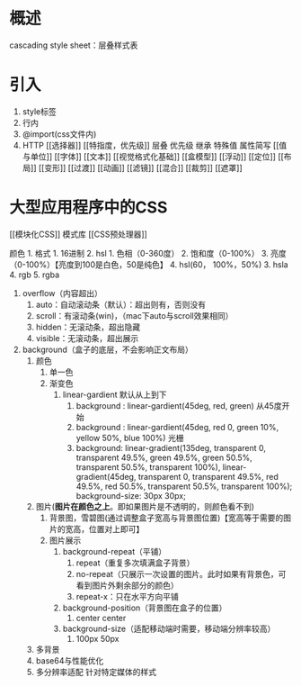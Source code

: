 #  概述
cascading style sheet：层叠样式表
# 引入
1. style标签
2. 行内
3. @import(css文件内)
4. HTTP
[[选择器]] 
[[特指度，优先级]] 
层叠
优先级
继承
特殊值
属性简写
[[值与单位]] 
[[字体]] 
[[文本]] 
[[视觉格式化基础]] 
[[盒模型]] 
[[浮动]] 
[[定位]] 
[[布局]] 
[[变形]] 
[[过渡]] 
[[动画]] 
[[滤镜]] 
[[混合]] 
[[裁剪]] 
[[遮罩]] 

# 大型应用程序中的CSS
[[模块化CSS]]
模式库
[[CSS预处理器]]


颜色
	1. 格式
		1. 16进制
		2. hsl
			1. 色相（0-360度）
			2. 饱和度（0-100%）
			3. 亮度（0-100%）【亮度到100是白色，50是纯色】
			4. hsl(60， 100%，50%)
		3. hsla
		4. rgb
		5. rgba
1. overflow（内容超出）
	1. auto：自动滚动条（默认）：超出则有，否则没有
	2. scroll：有滚动条(win)，（mac下auto与scroll效果相同）
	3. hidden：无滚动条，超出隐藏
	4. visible：无滚动条，超出展示
2. background（盒子的底层，不会影响正文布局）
	1. 颜色
		1. 单一色
		2. 渐变色
			1. linear-gardient 默认从上到下
				1. background : linear-gardient(45deg, red, green)  从45度开始
				2. background : linear-gardient(45deg, red 0, green 10%, yellow 50%, blue 100%) 光栅
				3. background: linear-gradient(135deg, transparent 0, transparent 49.5%, green 49.5%, green 50.5%, transparent 50.5%, transparent 100%), linear-gradient(45deg, transparent 0, transparent 49.5%, red 49.5%, red 50.5%, transparent 50.5%, transparent 100%);    background-size: 30px 30px;
	2. 图片(**图片在颜色之上**。即如果图片是不透明的，则颜色看不到)
		1. 背景图，雪碧图(通过调整盒子宽高与背景图位置)【宽高等于需要的图片的宽高，位置对上即可】
		2. 图片展示
			1. background-repeat（平铺）
				1. repeat（重复多次填满盒子背景）
				2. no-repeat（只展示一次设置的图片。此时如果有背景色，可看到图片外剩余部分的颜色）
				3. repeat-x：只在水平方向平铺
			2. background-position（背景图在盒子的位置）
				1. center center
			3. background-size（适配移动端时需要，移动端分辨率较高）
				1. 100px 50px
	3. 多背景
	4. base64与性能优化
	5. 多分辨率适配
针对特定媒体的样式